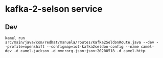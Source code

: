 # kafka-2-selson service

## Dev

`kamel run src/main/java/com/redhat/manuela/routes/Kafka2SeldonRoute.java --dev --profile=openshift --configmap=iot-kafka2seldon-config --name camel-dev -d camel-jackson -d mvn:org.json:json:20200518 -d camel-http`